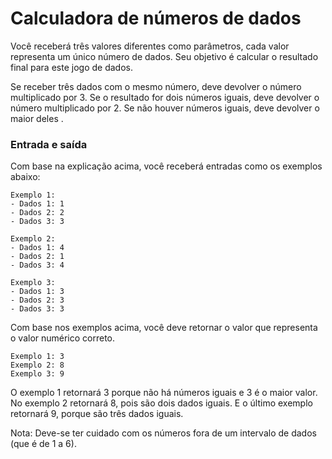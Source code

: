 # Calculadora de números de dados

Você receberá três valores diferentes como parâmetros, cada valor representa um único número de dados. Seu objetivo é calcular o resultado final para este jogo de dados.

Se receber três dados com o mesmo número, deve devolver o número multiplicado por 3. Se o resultado for dois números iguais, deve devolver o número multiplicado por 2. Se não houver números iguais, deve devolver o maior deles .

### Entrada e saída

Com base na explicação acima, você receberá entradas como os exemplos abaixo:

```
Exemplo 1:
- Dados 1: 1
- Dados 2: 2
- Dados 3: 3

Exemplo 2:
- Dados 1: 4
- Dados 2: 1
- Dados 3: 4

Exemplo 3:
- Dados 1: 3
- Dados 2: 3
- Dados 3: 3
```

Com base nos exemplos acima, você deve retornar o valor que representa o valor numérico correto.

```
Exemplo 1: 3
Exemplo 2: 8
Exemplo 3: 9
```

O exemplo 1 retornará 3 porque não há números iguais e 3 é o maior valor. No exemplo 2 retornará 8, pois são dois dados iguais. E o último exemplo retornará 9, porque são três dados iguais.

Nota: Deve-se ter cuidado com os números fora de um intervalo de dados (que é de 1 a 6).
